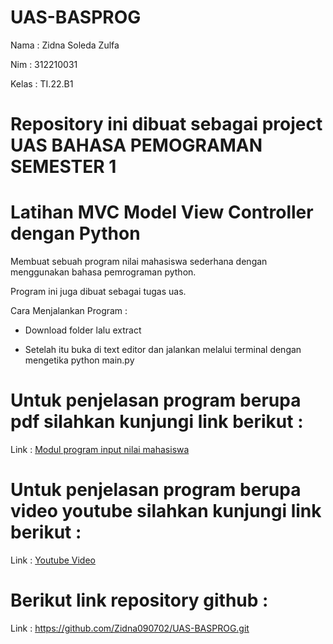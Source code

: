 # UAS-BASPROG

Nama    : Zidna Soleda Zulfa

Nim     : 312210031

Kelas   : TI.22.B1

# Repository ini dibuat sebagai project UAS BAHASA PEMOGRAMAN SEMESTER 1

# Latihan MVC Model View Controller dengan Python

Membuat sebuah program nilai mahasiswa sederhana dengan menggunakan bahasa pemrograman python.

Program ini juga dibuat sebagai tugas uas.

Cara Menjalankan Program :

- Download folder lalu extract

- Setelah itu buka di text editor dan jalankan melalui terminal dengan mengetika python main.py

# Untuk penjelasan program berupa pdf silahkan kunjungi link berikut :

Link : [Modul program input nilai mahasiswa](https://drive.google.com/file/d/1JwLtkcXKMoFUio_r0ytKWwa-msQ8vEMv/view?usp=drivesdk)

# Untuk penjelasan program berupa video youtube silahkan kunjungi link berikut :

Link : [Youtube Video](https://youtu.be/-alTwxW8QZY)

# Berikut link repository github :

Link : https://github.com/Zidna090702/UAS-BASPROG.git

